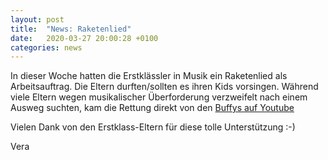 ```yaml
---
layout: post
title:  "News: Raketenlied"
date:   2020-03-27 20:00:28 +0100
categories: news
---
```


In dieser Woche hatten die Erstklässler in Musik ein Raketenlied als Arbeitsauftrag.
Die Eltern durften/sollten es ihren Kids vorsingen.
Während viele Eltern wegen musikalischer Überforderung verzweifelt nach einem Ausweg suchten, kam die Rettung direkt von den [Buffys auf Youtube](https://www.youtube.com/watch?v=DQdrjcy9hPQ&feature=youtu.be)

Vielen Dank von den Erstklass-Eltern für diese tolle Unterstützung :-)

Vera